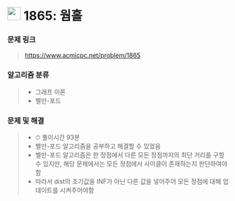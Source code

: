 # <img src="https://d2gd6pc034wcta.cloudfront.net/tier/12.svg" width="30">  1865: 웜홀

### 문제 링크

> https://www.acmicpc.net/problem/1865



### 알고리즘 분류

>- 그래프 이론
>- 벨만-포드



### 문제 및 해결

>- ⏱ 풀이시간 93분
>- 벨만-포드 알고리즘을 공부하고 해결할 수 있었음
>- 벨만-포드 알고리즘은 한 정점에서 다른 모든 정점까지의 최단 거리를 구할 수 있지만, 해당 문제에서는 모든 정점에서 사이클이 존재하는지 판단하여야 함
>- 따라서 dist의 초기값을 INF가 아닌 다른 값을 넣어주어 모든 정점에 대해 업데이트를 시켜주어야함 

